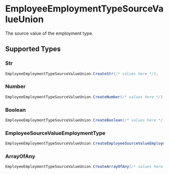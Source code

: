 # EmployeeEmploymentTypeSourceValueUnion

The source value of the employment type.


## Supported Types

### Str

```csharp
EmployeeEmploymentTypeSourceValueUnion.CreateStr(/* values here */);
```

### Number

```csharp
EmployeeEmploymentTypeSourceValueUnion.CreateNumber(/* values here */);
```

### Boolean

```csharp
EmployeeEmploymentTypeSourceValueUnion.CreateBoolean(/* values here */);
```

### EmployeeSourceValueEmploymentType

```csharp
EmployeeEmploymentTypeSourceValueUnion.CreateEmployeeSourceValueEmploymentType(/* values here */);
```

### ArrayOfAny

```csharp
EmployeeEmploymentTypeSourceValueUnion.CreateArrayOfAny(/* values here */);
```
